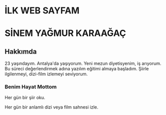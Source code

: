 # İLK WEB SAYFAM
<h1>SİNEM YAĞMUR KARAAĞAÇ</h1> 
<!-- Başlıklar deneme -->
<h2>Hakkımda</h2>
<!-- Paragraf deneme -->
<p>23 yaşındayım. Antalya'da yaşıyorum. Yeni mezun diyetisyenim, iş arıyorum. Bu süreci değerlendirmek adına yazılım eğitimi almaya başladım. Şiirle ilgilenmeyi, dizi-film izlemeyi seviyorum.</p>
<!-- Bir mesaj bırak  -->
<h3>Benim Hayat Mottom</h3>
<P>Her gün bir şiir oku.</P>
<P>Her gün bir anlamlı dizi veya film sahnesi izle.</P>
